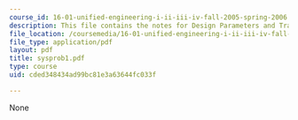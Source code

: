 ```yaml
---
course_id: 16-01-unified-engineering-i-ii-iii-iv-fall-2005-spring-2006
description: This file contains the notes for Design Parameters and Tradeoffs.
file_location: /coursemedia/16-01-unified-engineering-i-ii-iii-iv-fall-2005-spring-2006/cded348434ad99bc81e3a63644fc033f_sysprob1.pdf
file_type: application/pdf
layout: pdf
title: sysprob1.pdf
type: course
uid: cded348434ad99bc81e3a63644fc033f

---
```

None